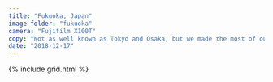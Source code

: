 ```yaml
---
title: "Fukuoka, Japan"
image-folder: "fukuoka"
camera: "Fujifilm X100T"
copy: "Not as well known as Tokyo and Osaka, but we made the most of our rail pass and loved every minute - well worth a visit!"
date: "2018-12-17"
---
```


{% include grid.html %}
